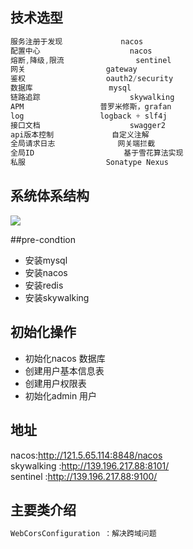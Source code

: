 ## 技术选型
```java
服务注册于发现				nacos
配置中心					nacos
熔断,降级,限流				sentinel
网关					gateway
鉴权					oauth2/security
数据库					mysql
链路追踪					skywalking
APM					普罗米修斯，grafan
log					logback + slf4j
接口文档					swagger2
api版本控制				自定义注解	
全局请求日志				网关端拦截
全局ID					基于雪花算法实现
私服					Sonatype Nexus
```

## 系统体系结构
![](C:\Users\dongbin\Desktop\interview.png)

##pre-condtion
* 安装mysql
* 安装nacos
* 安装redis
* 安装skywalking

## 初始化操作
* 初始化nacos 数据库
* 创建用户基本信息表
* 创建用户权限表
* 初始化admin 用户


## 地址
nacos:http://121.5.65.114:8848/nacos <br/>
skywalking :http://139.196.217.88:8101/ <br/>
sentinel :http://139.196.217.88:9100/ <br/>

## 主要类介绍
```java
WebCorsConfiguration ：解决跨域问题
```